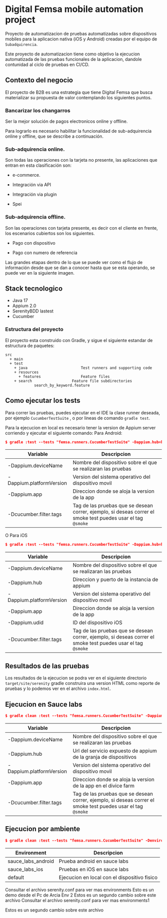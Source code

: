 # Digital Femsa mobile automation project
Proyecto de automatizacion de pruebas automatizadas sobre dispositivos mobiles para la aplicacion nativa (iOS y Android) creadas por el equipo de `Subadquirencia`.

Este proyecto de automatizacion tiene como objetivo la ejecucion automatizada de las pruebas funcionales de la aplicacion, dandole contunidad al ciclo de pruebas en CI/CD.

## Contexto del negocio
El proyecto de B2B es una estrategia que tiene Digital Femsa que busca materializar su propuesta de valor contemplando los siguientes puntos.

### Bancarizar los changarros

Ser la mejor solución de pagos electronicos online y offline.

Para lograrlo es necesario habilitar la funcionalidad de sub-adquirencia online y offline, que se describe a continuación.

### Sub-adquirencia online.
Son todas las operaciones con la tarjeta no presente, las aplicaciones que entran en esta clasificación son:

* e-commerce.

* Integración via API

* Integración via plugin

* Spei

### Sub-adquirencia offline.
Son las operaciones con tarjeta presente, es decir con el cliente en frente, los escenarios cubiertos son los siguientes.

* Pago con dispositivo

* Pago con numero de referencia

Las grandes etapas dentro de lo que se puede ver como el flujo de información desde que se dan a conocer hasta que se esta operando, se puede ver en la siguiente imagen.

## Stack tecnologico
* Java 17
* Appium 2.0
* SerenityBDD lastest
* Cucumber


### Estructura del proyecto
El proyecto esta construido con Gradle,  y sigue el siguiente estandar de estructura de paquetes:
```Gherkin
src
  + main
  + test
    + java                        Test runners and supporting code
    + resources
      + features                  Feature files
    + search                  Feature file subdirectories
             search_by_keyword.feature
```


## Como ejecutar los tests
Para correr las pruebas, puedes ejecutar en el IDE la clase runner deseada, por ejemplo `CucumberTestSuite` , o por lineas de comando `gradle test`.

Para la ejecucion en local es necesario tener la version de Appium server corriendo y ejecutar el siguiente comando:
Para Android:
```json
$ gradle :test --tests "femsa.runners.CucumberTestSuite" -Dappium.hub=http://0.0.0.0:4723 -Dwebdriver.driver=appium -Dappium.platformName=android -Dappium.automationName=uiautomator2 -Dappium.deviceName=R9YT50XGBGM -Dappium.platformVersion=13 -Dappium.app=/Users/elvisperez/Documents/repo/mobile/qa-automation-mobile/src/test/resources/apps/qa/android/app.apk -Dcucumber.filter.tags="@smoke"

```
| Variable | Descripcion |
| ------ | ------ |
| -Dappium.deviceName |  Nombre del dispositivo sobre el que se realizaran las pruebas|
| -Dappium.platformVersion | Version del sistema operativo del dispositivo movil |
| -Dappium.app | Direccion donde se aloja la version de la app |
| -Dcucumber.filter.tags | Tag de las pruebas que se desean correr, ejemplo, si deseas correr el smoke test puedes usar el tag `@smoke` |

O Para iOS
```json
$ gradle :test --tests "femsa.runners.CucumberTestSuite" -Dappium.hub=http://127.0.0.1:4723 -Dwebdriver.driver=appium -Dappium.platformName=iOS -Dappium.automationName=XCUITest -Dappium.deviceName=iPhoneElvis -Dappium.platformVersion=11 -Dappium.udid=00008030-00094D463E33C02E -Dappium.bundleid=com.femsadigital.b2b -Dappium.app=/Users/elvisperez/Documents/repo/femsa/qa/automation/qa-automation-mobile/src/test/resources/apps/dev/ios/b2b.ipa -Dcucumber.filter.tags="@smoke"
```
| Variable | Descripcion |
| ------ | ------ |
| -Dappium.deviceName |  Nombre del dispositivo sobre el que se realizaran las pruebas|
| -Dappium.hub | Direccion y puerto de la instancia de appium |
| -Dappium.platformVersion | Version del sistema operativo del dispositivo movil |
| -Dappium.app | Direccion donde se aloja la version de la app |
| -Dappium.udid | ID del dispositivo iOS |
| -Dcucumber.filter.tags | Tag de las pruebas que se desean correr, ejemplo, si deseas correr el smoke test puedes usar el tag `@smoke` |

## Resultados de las pruebas
Los resultados de la ejecucion se podra ver en el siguiente directorio `target/site/serenity` gradle construira una version HTML como reporte de pruebas y lo podemos ver en el archivo `index.html`.

## Ejecucion en Sauce labs
```json
$ gradle clean :test --tests "femsa.runners.CucumberTestSuite" -Dappium.hub=https://eperezg:fbcc1f54-d8a0-412d-b7b1-295b8007778a@ondemand.us-west-1.saucelabs.com:443/wd/hub -Dwebdriver.driver=appium -Dappium.platformName=android -Dappium.automationName=uiautomator2 -Dappium.deviceName=".*" -Dappium.platformVersion=10  -Dappium.app=storage:filename=app.apk -Dcucumber.filter.tags="@smoke"
```
| Variable | Descripcion |
| ------ | ------ |
| -Dappium.deviceName |  Nombre del dispositivo sobre el que se realizaran las pruebas|
| -Dappium.hub |  Url del servicio expuesto de appium de la granja de dispositivos|
| -Dappium.platformVersion | Version del sistema operativo del dispositivo movil |
| -Dappium.app | Direccion donde se aloja la version de la app en el divice farm |
| -Dcucumber.filter.tags | Tag de las pruebas que se desean correr, ejemplo, si deseas correr el smoke test puedes usar el tag `@smoke` |

## Ejecucion por ambiente
```json
$ gradle clean :test --tests "femsa.runners.CucumberTestSuite" -Denvironment=my_environment -Dcucumber.filter.tags="@smoke"
```
| Environment | Descripcion |
| ------ | ------ |
| sauce_labs_android|  Prueba android en sauce labs|
| sauce_labs_ios |  Pruebas en iOS en sauce labs|
| default | Ejecucion en local con el dispositivo fisico |

Consultar el archivo serenity.conf para ver mas environments
Esto es un demo desde el Pc de Arcia Env 2
Estos es un segundo cambio sobre este archivo 
Consultar el archivo serenity.conf para ver mas environments1

Estos es un segundo cambio sobre este archivo 